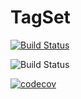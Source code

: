 # TagSet

[![Build Status](https://app.travis-ci.com/jlemetcalf/tagset.svg?token=CZqyzjgzy1c9pn3dkeKY&branch=master)](https://travis-ci.org/jlemetcalf/tagset)

![Build Status](https://github.com/jlemetcalf/tagset/actions/workflows/build_cmake.yml/badge.svg)

[![codecov](https://codecov.io/gh/jlemetcalf/tagset/branch/master/graph/badge.svg?token=NLHX9AD6CA)](https://codecov.io/gh/jlemetcalf/tagset)
